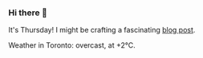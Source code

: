 ### Hi there :wave:

It's Thursday! I might be crafting a fascinating [blog post](https://benjaminwuethrich.dev).

Weather in Toronto: overcast, at +2°C.
